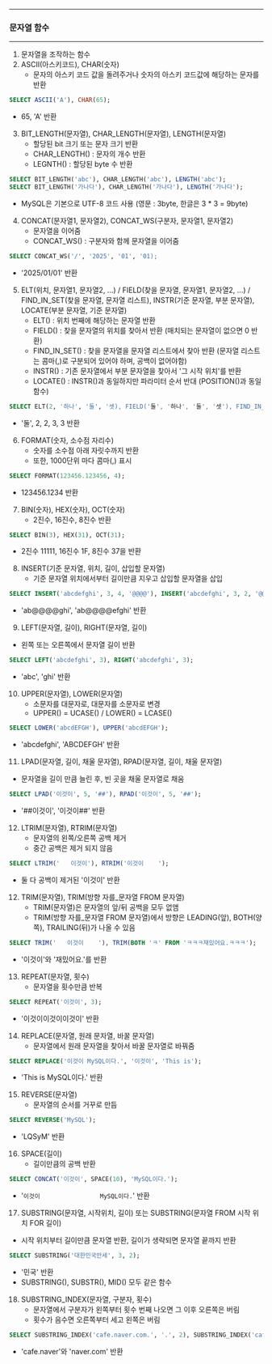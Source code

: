 -----
### 문자열 함수
-----
1. 문자열을 조작하는 함수
2. ASCII(아스키코드), CHAR(숫자)
   - 문자의 아스키 코드 값을 돌려주거나 숫자의 아스키 코드값에 해당하는 문자를 반환
```sql
SELECT ASCII('A'), CHAR(65);
```
  - 65, 'A' 반환

3. BIT_LENGTH(문자열), CHAR_LENGTH(문자열), LENGTH(문자열)
   - 할당된 bit 크기 또는 문자 크기 반환
   - CHAR_LENGTH() : 문자의 개수 반환
   - LEGNTH() : 할당된 byte 수 반환
```sql
SELECT BIT_LENGTH('abc'), CHAR_LENGTH('abc'), LENGTH('abc');
SELECT BIT_LENGTH('가나다'), CHAR_LENGTH('가나다'), LENGTH('가나다');
```
  - MySQL은 기본으로 UTF-8 코드 사용 (영문 : 3byte, 한글은 3 * 3 = 9byte)

4. CONCAT(문자열1, 문자열2), CONCAT_WS(구분자, 문자열1, 문자열2)
   - 문자열을 이어줌
   - CONCAT_WS() : 구분자와 함께 문자열을 이어줌
```sql
SELECT CONCAT_WS('/', '2025', '01', '01);
```
  - '2025/01/01' 반환

5. ELT(위치, 문자열1, 문자열2, ...) / FIELD(찾을 문자열, 문자열1, 문자열2, ...) / FIND_IN_SET(찾을 문자열, 문자열 리스트), INSTR(기준 문자열, 부분 문자열), LOCATE(부분 문자열, 기준 문자열)
   - ELT() : 위치 번째에 해당하는 문자열 반환
   - FIELD() : 찾을 문자열의 위치를 찾아서 반환 (매치되는 문자열이 없으면 0 반환)
   - FIND_IN_SET() : 찾을 문자열을 문자열 리스트에서 찾아 반환 (문자열 리스트는 콤마(,)로 구분되어 있어야 하며, 공백이 없어야함)
   - INSTR() : 기존 문자열에서 부분 문자열을 찾아서 '그 시작 위치'를 반환
   - LOCATE() : INSTR()과 동일하지만 파라미터 순서 반대 (POSITION()과 동일 함수)
```sql
SELECT ELT(2, '하나', '둘', '셋), FIELD('둘', '하나', '둘', '셋'), FIND_IN_SET('둘', '하나,둘,셋'), INSTR('하나둘셋', '둘'), LOCATE('둘', '하나둘셋')
```
  - '둘', 2, 2, 3, 3 반환

6. FORMAT(숫자, 소수점 자리수)
   - 숫자를 소수점 아래 자릿수까지 반환
   - 또한, 1000단위 마다 콤마(,) 표시
```sql
SELECT FORMAT(123456.123456, 4);
```
  - 123456.1234 반환

7. BIN(숫자), HEX(숫자), OCT(숫자)
   - 2진수, 16진수, 8진수 반환
```sql
SELECT BIN(3), HEX(31), OCT(31);
```
  - 2진수 11111, 16진수 1F, 8진수 37을 반환

8. INSERT(기준 문자열, 위치, 길이, 삽입할 문자열)
   - 기준 문자열 위치에서부터 길이만큼 지우고 삽입할 문자열을 삽입
```sql
SELECT INSERT('abcdefghi', 3, 4, '@@@@'), INSERT('abcdefghi', 3, 2, '@@@@');
```
  - 'ab@@@@ghi', 'ab@@@@efghi' 반환

9. LEFT(문자열, 길이), RIGHT(문자열, 길이)
  - 왼쪽 또는 오른쪽에서 문자열 길이 반환
```sql
SELECT LEFT('abcdefghi', 3), RIGHT('abcdefghi', 3);
```
  - 'abc', 'ghi' 반환

10. UPPER(문자열), LOWER(문자열)
    - 소문자를 대문자로, 대문자를 소문자로 변경
    - UPPER() = UCASE() / LOWER() = LCASE()
```sql
SELECT LOWER('abcdEFGH'), UPPER('abcdEFGH');
```
  - 'abcdefghi', 'ABCDEFGH' 반환

11. LPAD(문자열, 길이, 채울 문자열), RPAD(문자열, 길이, 채울 문자열)
  - 문자열을 길이 만큼 늘린 후, 빈 곳을 채울 문자열로 채움
```sql
SELECT LPAD('이것이', 5, '##'), RPAD('이것이', 5, '##');
```
  - '##이것이', '이것이##' 반환

12. LTRIM(문자열), RTRIM(문자열)
    - 문자열의 왼쪽/오른쪽 공백 제거
    - 중간 공백은 제거 되지 않음
   
```sql
SELECT LTRIM('   이것이'), RTRIM('이것이    ');
````
  - 둘 다 공백이 제거된 '이것이' 반환

12. TRIM(문자열), TRIM(방향 자를_문자열 FROM 문자열)
    - TRIM(문자열)은 문자열의 앞/뒤 공백을 모두 없앰
    - TRIM(방향 자를_문자열 FROM 문자열)에서 방향은 LEADING(앞), BOTH(양쪽), TRAILING(뒤)가 나올 수 있음
```sql
SELECT TRIM('   이것이    '), TRIM(BOTH 'ㅋ' FROM 'ㅋㅋㅋ재밌어요.ㅋㅋㅋ');
```
  - '이것이'와 '재밌어요.'를 반환

13. REPEAT(문자열, 횟수)
    - 문자열을 횟수만큼 반복
```sql
SELECT REPEAT('이것이', 3);
```
  - '이것이이것이이것이' 반환

14. REPLACE(문자열, 원래 문자열, 바꿀 문자열)
    - 문자열에서 원래 문자열을 찾아서 바꿀 문자열로 바꿔줌
```sql
SELECT REPLACE('이것이 MySQL이다.', '이것이', 'This is');
```
  - 'This is MySQL이다.' 반환

15. REVERSE(문자열)
    - 문자열의 순서를 거꾸로 만듬
```sql
SELECT REVERSE('MySQL');
```
  - 'LQSyM' 반환

16. SPACE(길이)
    - 길이만큼의 공백 반환
```sql
SELECT CONCAT('이것이', SPACE(10), 'MySQL이다.');
```
  - '```이것이　　　　　　　　　　MySQL이다.```' 반환

17. SUBSTRING(문자열, 시작위치, 길이) 또는 SUBSTRING(문자열 FROM 시작 위치 FOR 길이)
  - 시작 위치부터 길이만큼 문자열 반환, 길이가 생략되면 문자열 끝까지 반환
```sql
SELECT SUBSTRING('대한민국만세', 3, 2);
```
  - '민국' 반환
  - SUBSTRING(), SUBSTR(), MID() 모두 같은 함수

18. SUBSTRING_INDEX(문자열, 구분자, 횟수)
    - 문자열에서 구분자가 왼쪽부터 횟수 번째 나오면 그 이후 오른쪽은 버림
    - 횟수가 음수면 오른쪽부터 세고 왼쪽은 버림
```sql
SELECT SUBSTRING_INDEX('cafe.naver.com.', '.', 2), SUBSTRING_INDEX('cafe.naver.com', ',', -2);
```
  - 'cafe.naver'와 'naver.com' 반환

